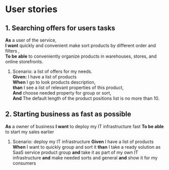 # User stories

## 1. Searching offers for users tasks 

**As** a user of the service, \
**I want** quickly and convenient make sort products by different order and filters , \
**To be able** to conveniently organize products in warehouses, stores, and online storefronts.

1. Scenario: a list of offers for my needs. \
   **Given:** I have a list of products  \
   **When** I go to look products description, \
   **than** I see a list of relevant properties of this product, \
   **And** choose needed property for group or sort, \
   **And** The default length of the product positions list is no more than 10.

## 2. Starting business as fast as possible 

**As** a owner of business 
**I want** to deploy my IT infrastructure fast 
**To be able** to start my sales earlier

1. Scenario: deploy my IT infrastructure
   **Given** I have a list of products
   **When** I want to quickly group and sort it
   **than** I take a ready solution as SaaS service product group
   **and** take it as part of my own IT infrastructure
   **and** make needed sorts and general
   **and** show it for my consumers
